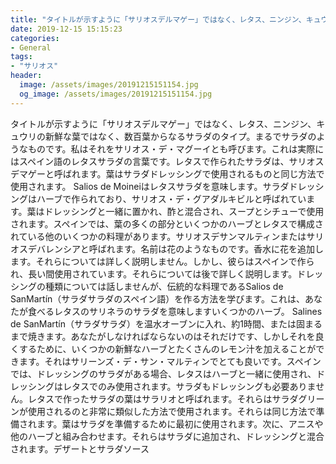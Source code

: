 ```yaml
---
title: "タイトルが示すように「サリオスデルマゲー」ではなく、レタス、ニンジン、キュウリの新鮮な葉ではなく、数百葉からなるサラダのタイプ。"
date: 2019-12-15 15:15:23
categories:
- General
tags:
- "サリオス"
header:
  image: /assets/images/20191215151154.jpg
  og_image: /assets/images/20191215151154.jpg
---
```


タイトルが示すように「サリオスデルマゲー」ではなく、レタス、ニンジン、キュウリの新鮮な葉ではなく、数百葉からなるサラダのタイプ。まるでサラダのようなものです。私はそれをサリオス・デ・マグーイとも呼びます。これは実際にはスペイン語のレタスサラダの言葉です。レタスで作られたサラダは、サリオスデマゲーと呼ばれます。葉はサラダドレッシングで使用されるものと同じ方法で使用されます。 Salios de Moineiはレタスサラダを意味します。サラダドレッシングはハーブで作られており、サリオス・デ・グアダルキビルと呼ばれています。葉はドレッシングと一緒に置かれ、酢と混合され、スープとシチューで使用されます。スペインでは、葉の多くの部分といくつかのハーブとレタスで構成されている他のいくつかの料理があります。サリオスデサンマルティンまたはサリオスデバレンシアと呼ばれます。名前は花のようなものです。香水に花を追加します。それらについては詳しく説明しません。しかし、彼らはスペインで作られ、長い間使用されています。それらについては後で詳しく説明します。ドレッシングの種類については話しませんが、伝統的な料理であるSalios de SanMartín（サラダサラダのスペイン語）を作る方法を学びます。これは、あなたが食べるレタスのサリネラのサラダを意味しますいくつかのハーブ。 Salines de SanMartín（サラダサラダ）を温水オーブンに入れ、約1時間、または固まるまで焼きます。あなたがしなければならないのはそれだけです、しかしそれを良くするために、いくつかの新鮮なハーブとたくさんのレモン汁を加えることができます。それはサリーンズ・デ・サン・マルティンでとても良いです。スペインでは、ドレッシングのサラダがある場合、レタスはハーブと一緒に使用され、ドレッシングはレタスでのみ使用されます。サラダもドレッシングも必要ありません。レタスで作ったサラダの葉はサラリオと呼ばれます。それらはサラダグリーンが使用されるのと非常に類似した方法で使用されます。それらは同じ方法で準備されます。葉はサラダを準備するために最初に使用されます。次に、アニスや他のハーブと組み合わせます。それらはサラダに追加され、ドレッシングと混合されます。デザートとサラダソース
